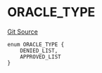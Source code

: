 # ORACLE_TYPE
[Git Source](https://github.com/thrackle-io/rules-engine/blob/9f8d8e88474215a5428a3c0196051d47d58e8650/src/protocol/economic/ruleProcessor/RuleCodeData.sol)


```solidity
enum ORACLE_TYPE {
    DENIED_LIST,
    APPROVED_LIST
}
```

